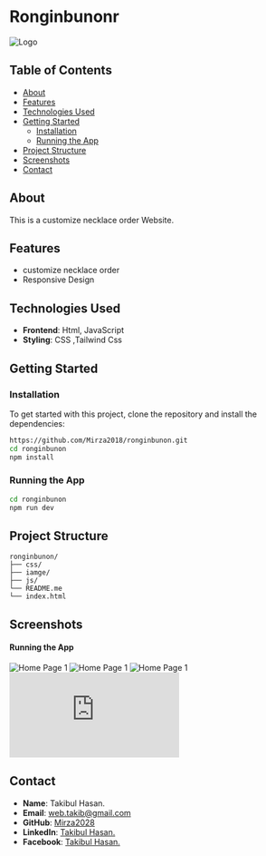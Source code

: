# **Ronginbunonr**

![Logo](https://i.ibb.co/thtrBFP/Screenshot-2024-08-22-005455.png) 

## **Table of Contents**

- [About](#about)
- [Features](#features)
- [Technologies Used](#technologies-used)
- [Getting Started](#getting-started)
  - [Installation](#installation)
  - [Running the App](#running-the-app)
- [Project Structure](#project-structure)
- [Screenshots](#screenshots)
- [Contact](#contact)

## **About**

This is a customize necklace order Website.

## **Features**

- customize necklace order
- Responsive Design


## **Technologies Used**

- **Frontend**: Html, JavaScript
- **Styling**: CSS ,Tailwind Css


## **Getting Started**

### **Installation**

To get started with this project, clone the repository and install the dependencies:

```bash
https://github.com/Mirza2018/ronginbunon.git
cd ronginbunon
npm install
```

### **Running the App**
```bash
cd ronginbunon
npm run dev
```

## **Project Structure**

```plaintext
ronginbunon/
├── css/
├── iamge/        
├── js/
└── README.me
└── index.html
```


## **Screenshots**

#### **Running the App**
![Home Page 1](https://i.ibb.co/thtrBFP/Screenshot-2024-08-22-005455.png) 
![Home Page 1](https://i.ibb.co/dm54hSy/Screenshot-2024-08-22-005536.png) 
![Home Page 1](https://i.ibb.co/KxTdgN2/Screenshot-2024-08-22-005554.png) 
![Home Page 1](https://i.ibb.co/3C2wyXm/Screenshot-2024-08-22-005614.p) 


## **Contact**





- **Name**: Takibul Hasan.
- **Email**: [web.takib@gmail.com](https://mail.google.com/mail/u/0/?fs=1&to=web.takib@gmail.com&tf=cm)
- **GitHub**: [Mirza2028](https://github.com/Mirza2018)
- **LinkedIn**: [Takibul Hasan.](https://www.linkedin.com/in/takibul-hasan-619389242/)
- **Facebook**: [Takibul Hasan.](https://www.facebook.com/takibul.hassan.56)
